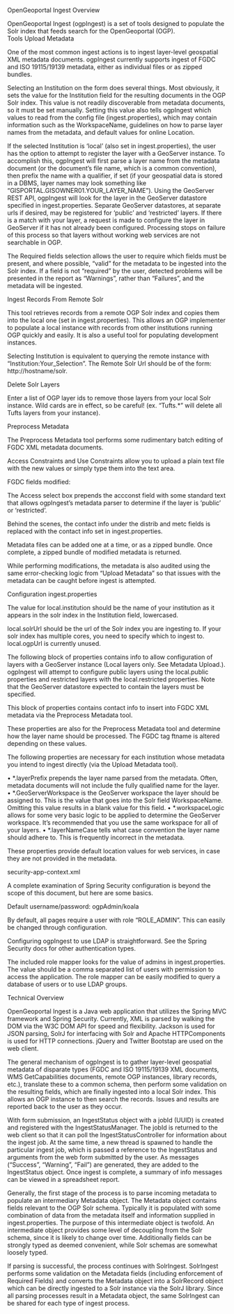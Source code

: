 OpenGeoportal Ingest
Overview

OpenGeoportal Ingest (ogpIngest) is a set of tools designed to populate the Solr index that feeds search for the OpenGeoportal (OGP).  
Tools
Upload Metadata

One of the most common ingest actions is to ingest layer-level geospatial XML metadata documents.  ogpIngest currently supports ingest of FGDC and ISO 19115/19139 metadata, either as individual files or as zipped bundles.
 
Selecting an Institution on the form does several things.  Most obviously, it sets the value for the Institution field for the resulting documents in the OGP Solr index.  This value is not readily discoverable from metadata documents, so it must be set manually.  Setting this value also tells ogpIngest which values to read from the config file (ingest.properties), which may contain information such as the WorkspaceName, guidelines on how to parse layer names from the metadata, and default values for online Location.

If the selected Institution is ‘local’ (also set in ingest.properties), the user has the option to attempt to register the layer with a GeoServer instance.  To accomplish this, ogpIngest will first parse a layer name from the metadata document (or the document’s file name, which is a common convention), then prefix the name with a qualifier, if set (if your geospatial data is stored in a DBMS, layer names may look something like “GISPORTAL.GISOWNER01.YOUR_LAYER_NAME”).  Using the GeoServer REST API, ogpIngest will look for the layer in the GeoServer datastore specified in ingest.properties.  Separate GeoServer datastores, at separate urls if desired, may be registered for ‘public’ and ‘restricted’ layers.  If there is a match with your layer, a request is made to configure the layer in GeoServer if it has not already been configured.  Processing stops on failure of this process so that layers without working web services are not searchable in OGP.

The Required fields selection allows the user to require which fields must be present, and where possible, “valid” for the metadata to be ingested into the Solr index.  If a field is not “required” by the user, detected problems will be presented in the report as “Warnings”, rather than “Failures”, and the metadata will be ingested.

Ingest Records From Remote Solr
 
This tool retrieves records from a remote OGP Solr index and copies them into the local one (set in ingest.properties).  This allows an OGP implementer to populate a local instance with records from other institutions running OGP quickly and easily.  It is also a useful tool for populating development instances.

Selecting Institution is equivalent to querying the remote instance with “Institution:Your_Selection”.  The Remote Solr Url should be of the form: http://hostname/solr.

Delete Solr Layers
 
Enter a list of OGP layer ids to remove those layers from your local Solr instance.  Wild cards are in effect, so be careful! (ex. “Tufts.*” will delete all Tufts layers from your instance).


Preprocess Metadata

The Preprocess Metadata tool performs some rudimentary batch editing of FGDC XML metadata documents.

Access Constraints and Use Constraints allow you to upload a plain text file with the new values or simply type them into the text area.  		

FGDC fields modified:

The Access select box prepends the accconst field with some standard text that allows ogpIngest’s metadata parser to determine if the layer is ‘public’ or ‘restricted’.

Behind the scenes, the contact info under the distrib and metc fields is replaced with the contact info set in  ingest.properties.

Metadata files can be added one at a time, or as a zipped bundle.  Once complete, a zipped bundle of modified metadata is returned. 

 

While performing modifications, the metadata is also audited using the same error-checking logic from “Upload Metadata” so that issues with the metadata can be caught before ingest is attempted.


Configuration
ingest.properties

The value for local.institution should be the name of your institution as it appears in the solr index in the Institution field, lowercased.



local.solrUrl should be the url of the Solr index you are ingesting to.  If your solr index has multiple cores, you need to specify which to ingest to. local.ogpUrl is currently unused.

The following block of properties contains info to allow configuration of layers with a GeoServer instance (Local layers only.  See Metadata Upload.).  ogpIngest will attempt to configure public layers using the local.public properties and restricted layers with the local.restricted properties.  Note that the GeoServer datastore expected to contain the layers must be specified.

This block of properties contains contact info to insert into FGDC XML metadata via the Preprocess Metadata tool.


These properties are also for the Preprocess Metadata tool and determine how the layer name should be processed.  The FGDC tag ftname is altered depending on these values.


The following properties are necessary for each institution whose metadata you intend to ingest directly (via the Upload Metadata tool).  

•	*.layerPrefix prepends the layer name parsed from the metadata.  Often, metadata documents will not include the fully qualified name for the layer.  
•	*.GeoServerWorkspace is the GeoServer workspace the layer should be assigned to. This is the value that goes into the Solr field WorkspaceName.  Omitting this value results in a blank value for this field.
•	*.workspaceLogic allows for some very basic logic to be applied to determine the GeoServer workspace.  It’s recommended that you use the same workspace for all of your layers.
•	*.layerNameCase tells what case convention the layer name should adhere to.  This is frequently incorrect in the metadata.




These properties provide default location values for web services, in case they are not provided in the metadata.




security-app-context.xml

A complete examination of Spring Security configuration is beyond the scope of this document, but here are some basics. 

Default username/password: ogpAdmin/koala

By default, all pages require a user with role “ROLE_ADMIN”.  This can easily be changed through configuration.

Configuring ogpIngest to use LDAP is straightforward. See the Spring Security docs for other authentication types.

The included role mapper looks for the value of admins in ingest.properties.  The value should be a comma separated list of users with permission to access the application.  The role mapper can be easily modified to query a database of users or to use LDAP groups.


Technical Overview

OpenGeoportal Ingest is a Java web application that utilizes the Spring MVC framework and Spring Security. Currently, XML is parsed by walking the DOM via the W3C DOM API for speed and flexibility. Jackson is used for JSON parsing, SolrJ for interfacing with Solr and Apache HTTPComponents is used for HTTP connections. jQuery and Twitter Bootstap are used on the web client.

The general mechanism of ogpIngest is to gather layer-level geospatial metadata of disparate types (FGDC and ISO 19115/19139 XML documents, WMS GetCapabilities documents, remote OGP instances, library records, etc.), translate these to a common schema, then perform some validation on the resulting fields, which are finally ingested into a local Solr index. This allows an OGP instance to then search the records.  Issues and results are reported back to the user as they occur.

With form submission, an IngestStatus object with a jobId (UUID) is created and registered with the IngestStatusManager.  The jobId is returned to the web client so that it can poll the IngestStatusController for information about the ingest job.  At the same time, a new thread is spawned to handle the particular ingest job, which is passed a reference to the IngestStatus and arguments from the web form submitted by the user.  As messages (“Success”, “Warning”, “Fail”) are generated, they are added to the IngestStatus object.  Once ingest is complete, a summary of info messages can be viewed in a spreadsheet report.

Generally, the first stage of the process is to parse incoming metadata to populate an intermediary Metadata object.  The Metadata object contains fields relevant to the OGP Solr schema.  Typically it is populated with some combination of data from the metadata itself and information supplied in ingest.properties. The purpose of this intermediate object is twofold. An intermediate object provides some level of decoupling from the Solr schema, since it is likely to change over time.  Additionally fields can be strongly typed as deemed convenient, while Solr schemas are somewhat loosely typed.

If parsing is successful, the process continues with SolrIngest.  SolrIngest performs some validation on the Metadata fields (including enforcement of Required Fields) and converts the Metadata object into a SolrRecord object which can be directly ingested to a Solr instance via the SolrJ library.  Since all parsing processes result in a Metadata object, the same SolrIngest can be shared for each type of ingest process.




